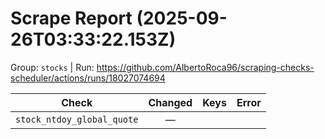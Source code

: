 # Scrape Report (2025-09-26T03:33:22.153Z)

Group: `stocks`  |  Run: https://github.com/AlbertoRoca96/scraping-checks-scheduler/actions/runs/18027074694

| Check | Changed | Keys | Error |
|---|:---:|:--|:--|
| `stock_ntdoy_global_quote` | — |  |  |
